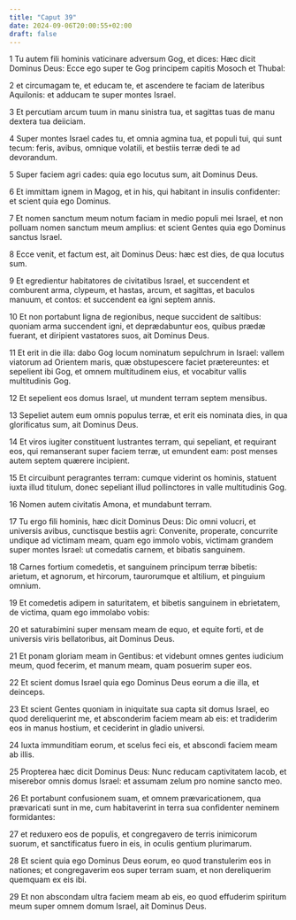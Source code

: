 ```yaml
---
title: "Caput 39"
date: 2024-09-06T20:00:55+02:00
draft: false
---
```



1 Tu autem fili hominis vaticinare adversum Gog, et dices: Hæc dicit Dominus Deus: Ecce ego super te Gog principem capitis Mosoch et Thubal:

2 et circumagam te, et educam te, et ascendere te faciam de lateribus Aquilonis: et adducam te super montes Israel.

3 Et percutiam arcum tuum in manu sinistra tua, et sagittas tuas de manu dextera tua deiiciam.

4 Super montes Israel cades tu, et omnia agmina tua, et populi tui, qui sunt tecum: feris, avibus, omnique volatili, et bestiis terræ dedi te ad devorandum.

5 Super faciem agri cades: quia ego locutus sum, ait Dominus Deus.

6 Et immittam ignem in Magog, et in his, qui habitant in insulis confidenter: et scient quia ego Dominus.

7 Et nomen sanctum meum notum faciam in medio populi mei Israel, et non polluam nomen sanctum meum amplius: et scient Gentes quia ego Dominus sanctus Israel.

8 Ecce venit, et factum est, ait Dominus Deus: hæc est dies, de qua locutus sum.

9 Et egredientur habitatores de civitatibus Israel, et succendent et comburent arma, clypeum, et hastas, arcum, et sagittas, et baculos manuum, et contos: et succendent ea igni septem annis.

10 Et non portabunt ligna de regionibus, neque succident de saltibus: quoniam arma succendent igni, et deprædabuntur eos, quibus prædæ fuerant, et diripient vastatores suos, ait Dominus Deus.

11 Et erit in die illa: dabo Gog locum nominatum sepulchrum in Israel: vallem viatorum ad Orientem maris, quæ obstupescere faciet prætereuntes: et sepelient ibi Gog, et omnem multitudinem eius, et vocabitur vallis multitudinis Gog.

12 Et sepelient eos domus Israel, ut mundent terram septem mensibus.

13 Sepeliet autem eum omnis populus terræ, et erit eis nominata dies, in qua glorificatus sum, ait Dominus Deus.

14 Et viros iugiter constituent lustrantes terram, qui sepeliant, et requirant eos, qui remanserant super faciem terræ, ut emundent eam: post menses autem septem quærere incipient.

15 Et circuibunt peragrantes terram: cumque viderint os hominis, statuent iuxta illud titulum, donec sepeliant illud pollinctores in valle multitudinis Gog.

16 Nomen autem civitatis Amona, et mundabunt terram.

17 Tu ergo fili hominis, hæc dicit Dominus Deus: Dic omni volucri, et universis avibus, cunctisque bestiis agri: Convenite, properate, concurrite undique ad victimam meam, quam ego immolo vobis, victimam grandem super montes Israel: ut comedatis carnem, et bibatis sanguinem.

18 Carnes fortium comedetis, et sanguinem principum terræ bibetis: arietum, et agnorum, et hircorum, taurorumque et altilium, et pinguium omnium.

19 Et comedetis adipem in saturitatem, et bibetis sanguinem in ebrietatem, de victima, quam ego immolabo vobis:

20 et saturabimini super mensam meam de equo, et equite forti, et de universis viris bellatoribus, ait Dominus Deus.

21 Et ponam gloriam meam in Gentibus: et videbunt omnes gentes iudicium meum, quod fecerim, et manum meam, quam posuerim super eos.

22 Et scient domus Israel quia ego Dominus Deus eorum a die illa, et deinceps.

23 Et scient Gentes quoniam in iniquitate sua capta sit domus Israel, eo quod dereliquerint me, et absconderim faciem meam ab eis: et tradiderim eos in manus hostium, et ceciderint in gladio universi.

24 Iuxta immunditiam eorum, et scelus feci eis, et abscondi faciem meam ab illis.

25 Propterea hæc dicit Dominus Deus: Nunc reducam captivitatem Iacob, et miserebor omnis domus Israel: et assumam zelum pro nomine sancto meo.

26 Et portabunt confusionem suam, et omnem prævaricationem, qua prævaricati sunt in me, cum habitaverint in terra sua confidenter neminem formidantes:

27 et reduxero eos de populis, et congregavero de terris inimicorum suorum, et sanctificatus fuero in eis, in oculis gentium plurimarum.

28 Et scient quia ego Dominus Deus eorum, eo quod transtulerim eos in nationes; et congregaverim eos super terram suam, et non dereliquerim quemquam ex eis ibi.

29 Et non abscondam ultra faciem meam ab eis, eo quod effuderim spiritum meum super omnem domum Israel, ait Dominus Deus.

